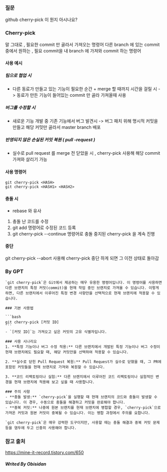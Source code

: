 ### 질문

github cherry-pick 이 뭔지 아시나요?

### Cherry-pick
말 그대로 , 필요한 commit 만 골라서 가져오는 명령어
다른 branch 에 있는 commit 중에서 원하는 , 필요 commit을 내 branch 에 가져와 commit 하는 명령어

#### 사용 예시
##### 팀으로 협업 시
- 다른 동료가 만들고 있는 기능이 필요한 순간 + merge 할 때까지 시간을 걸릴 시
	-> 동료가 만든 기능이 들어있는 commit 만 골라 가져올때 사용
##### 버그를 수정할 시
- 새로운 기능 개발 중 기존 기능에서 버그 발견시
	-> 버그 패치 위해 명시적 커밋을 만들고 해당 커밋만 골라서 master branch 배포
##### 반영되지 않은 손실된 커밋 복원 ( pull -request )
- 실수로 pull request 를 merge 전 닫았을 시 , cherry-pick 사용해 해당 commit 가져와 살리기 가능

#### 사용 명령어
	git cherry-pick <HASH>
	git cherry-pick <HASH1> <HASH2>

#### 충돌 시
- rebase 와 유사
1. 충돌 난 코드를 수정
2. git add <path> 명령어로 수정된 코드 등록
3. git cherry-pick --continue 명령어로 충돌 중지된 cherry-pick 을 계속 진행

#### 중단
git cherry-pick --abort 사용해 cherry-pick 중단 하게 되면 그 이전 상태로 돌아감


###  By GPT

	`git cherry-pick`은 Git에서 제공하는 매우 유용한 명령어입니다. 이 명령어를 사용하면 다른 브랜치의 특정 커밋(commit)을 현재 작업 중인 브랜치로 가져올 수 있습니다. 이렇게 하면, 다른 브랜치에서 이루어진 특정 변경 사항만을 선택적으로 현재 브랜치에 적용할 수 있습니다.
	
	### 기본 사용법
	
	```bash
	git cherry-pick [커밋 ID]
	```
	- `[커밋 ID]`는 가져오고 싶은 커밋의 고유 식별자입니다.
	
	### 사용 시나리오
	1. **특정 기능이나 버그 수정 적용:** 다른 브랜치에서 개발된 특정 기능이나 버그 수정이 현재 브랜치에도 필요할 때, 해당 커밋만을 선택하여 적용할 수 있습니다.
	
	2. **실수로 닫힌 Pull Request 복원:** Pull Request가 실수로 닫혔을 때, 그 PR에 포함된 커밋들을 현재 브랜치로 가져와 복원할 수 있습니다.
	
	3. **코드 리팩토링이나 실험:** 다른 브랜치에서 이루어진 코드 리팩토링이나 실험적인 변경을 현재 브랜치에 적용해 보고 싶을 때 사용합니다.
	
	### 주의 사항
	- **충돌 발생:** `cherry-pick`을 실행할 때 현재 브랜치의 코드와 충돌이 발생할 수 있습니다. 이 경우, 수동으로 충돌을 해결하고 커밋을 완료해야 합니다.
	- **중복 커밋:** 나중에 원본 브랜치를 현재 브랜치에 병합할 경우, `cherry-pick`으로 가져온 커밋과 원본 커밋이 중복될 수 있습니다. 이는 병합 과정에서 주의를 요합니다.
	
	`git cherry-pick`은 매우 강력한 도구이지만, 사용할 때는 충돌 해결과 중복 커밋 문제 등을 염두에 두고 신중히 사용해야 합니다.

### 참고 출처
https://mine-it-record.tistory.com/650

##### Writed By Obisidan
